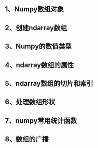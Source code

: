 ## 1、Numpy数组对象

## 2、创建ndarray数组

## 3、Numpy的数值类型

## 4、ndarray数组的属性

## 5、ndarray数组的切片和索引

## 6、处理数组形状

## 7、numpy常用统计函数

## 8、数组的广播

